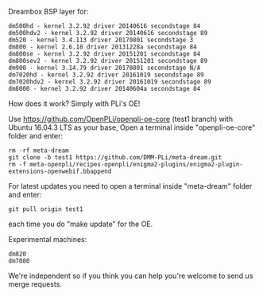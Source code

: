 Dreambox BSP layer for:
```
dm500hd - kernel 3.2.92 driver 20140616 secondstage 84
dm500hdv2 - kernel 3.2.92 driver 20140616 secondstage 89
dm520 - kernel 3.4.113 driver 20170801 secondstage 3
dm800 - kernel 2.6.18 driver 20131228a secondstage 84
dm800se - kernel 3.2.92 driver 20151201 secondstage 84
dm800sev2 - kernel 3.2.92 driver 20151201 secondstage 89
dm900 - kernel 3.14.79 driver 20170801 secondstage N/A
dm7020hd - kernel 3.2.92 driver 20161019 secondstage 89
dm7020hdv2 - kernel 3.2.92 driver 20161019 secondstage 89
dm8000 - kernel 3.2.92 driver 20140604a secondstage 84
```
How does it work? Simply with PLi's OE!

Use https://github.com/OpenPLi/openpli-oe-core (test1 branch) with Ubuntu 16.04.3 LTS as your base, Open a terminal inside "openpli-oe-core" folder and enter:
```
rm -rf meta-dream
git clone -b test1 https://github.com/DMM-PLi/meta-dream.git
rm -f meta-openpli/recipes-openpli/enigma2-plugins/enigma2-plugin-extensions-openwebif.bbappend
```
For latest updates you need to open a terminal inside "meta-dream" folder and enter:
```
git pull origin test1
```
each time you do "make update" for the OE.

Experimental machines:
```
dm820
dm7080
```
We're independent so if you think you can help you're welcome to send us merge requests.

